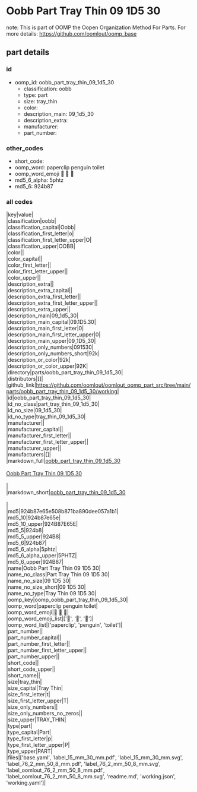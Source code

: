 # Oobb Part Tray Thin 09 1D5 30  

note: This is part of OOMP the Oopen Organization Method For Parts. For more details: https://github.com/oomlout/oomp_base

##  part details





### id
* oomp_id: oobb_part_tray_thin_09_1d5_30
  * classification: oobb
  * type: part
  * size: tray_thin
  * color: 
  * description_main: 09_1d5_30
  * description_extra: 
  * manufacturer: 
  * part_number: 

### other_codes
* short_code: 
* oomp_word: paperclip penguin toilet
* oomp_word_emoji :paperclip: :penguin: :toilet:
* md5_6_alpha: 5phtz
* md5_6: 924b87

### all codes 
|key|value|  
|classification|oobb|  
|classification_capital|Oobb|  
|classification_first_letter|o|  
|classification_first_letter_upper|O|  
|classification_upper|OOBB|  
|color||  
|color_capital||  
|color_first_letter||  
|color_first_letter_upper||  
|color_upper||  
|description_extra||  
|description_extra_capital||  
|description_extra_first_letter||  
|description_extra_first_letter_upper||  
|description_extra_upper||  
|description_main|09_1d5_30|  
|description_main_capital|09.1D5.30|  
|description_main_first_letter|0|  
|description_main_first_letter_upper|0|  
|description_main_upper|09_1D5_30|  
|description_only_numbers|091530|  
|description_only_numbers_short|92k|  
|description_or_color|92k|  
|description_or_color_upper|92K|  
|directory|parts/oobb_part_tray_thin_09_1d5_30|  
|distributors|[]|  
|github_link|https://github.com/oomlout/oomlout_oomp_part_src/tree/main/parts/oobb_part_tray_thin_09_1d5_30/working|  
|id|oobb_part_tray_thin_09_1d5_30|  
|id_no_class|part_tray_thin_09_1d5_30|  
|id_no_size|09_1d5_30|  
|id_no_type|tray_thin_09_1d5_30|  
|manufacturer||  
|manufacturer_capital||  
|manufacturer_first_letter||  
|manufacturer_first_letter_upper||  
|manufacturer_upper||  
|manufacturers|[]|  
|markdown_full|[oobb_part_tray_thin_09_1d5_30](https://github.com/oomlout/oomlout_oomp_part_src/tree/main/parts/oobb_part_tray_thin_09_1d5_30/working)<br>[](https://github.com/oomlout/oomlout_oomp_part_src/tree/main/parts/oobb_part_tray_thin_09_1d5_30/working)<br>[Oobb Part Tray Thin 09 1D5 30](https://github.com/oomlout/oomlout_oomp_part_src/tree/main/parts/oobb_part_tray_thin_09_1d5_30/working)<br><br>|  
|markdown_short|[oobb_part_tray_thin_09_1d5_30](https://github.com/oomlout/oomlout_oomp_part_src/tree/main/parts/oobb_part_tray_thin_09_1d5_30/working)<br><br>|  
|md5|924b87e65e508b871ba890dee057a1b1|  
|md5_10|924b87e65e|  
|md5_10_upper|924B87E65E|  
|md5_5|924b8|  
|md5_5_upper|924B8|  
|md5_6|924b87|  
|md5_6_alpha|5phtz|  
|md5_6_alpha_upper|5PHTZ|  
|md5_6_upper|924B87|  
|name|Oobb Part Tray Thin 09 1D5 30|  
|name_no_class|Part Tray Thin 09 1D5 30|  
|name_no_size|09 1D5 30|  
|name_no_size_short|09 1D5 30|  
|name_no_type|Tray Thin 09 1D5 30|  
|oomp_key|oomp_oobb_part_tray_thin_09_1d5_30|  
|oomp_word|paperclip penguin toilet|  
|oomp_word_emoji|:paperclip: :penguin: :toilet:|  
|oomp_word_emoji_list|[':paperclip:', ':penguin:', ':toilet:']|  
|oomp_word_list|['paperclip', 'penguin', 'toilet']|  
|part_number||  
|part_number_capital||  
|part_number_first_letter||  
|part_number_first_letter_upper||  
|part_number_upper||  
|short_code||  
|short_code_upper||  
|short_name||  
|size|tray_thin|  
|size_capital|Tray Thin|  
|size_first_letter|t|  
|size_first_letter_upper|T|  
|size_only_numbers||  
|size_only_numbers_no_zeros||  
|size_upper|TRAY_THIN|  
|type|part|  
|type_capital|Part|  
|type_first_letter|p|  
|type_first_letter_upper|P|  
|type_upper|PART|  
|files|['base.yaml', 'label_15_mm_30_mm.pdf', 'label_15_mm_30_mm.svg', 'label_76_2_mm_50_8_mm.pdf', 'label_76_2_mm_50_8_mm.svg', 'label_oomlout_76_2_mm_50_8_mm.pdf', 'label_oomlout_76_2_mm_50_8_mm.svg', 'readme.md', 'working.json', 'working.yaml']|  
